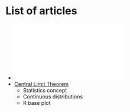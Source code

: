 # List of articles
* ![Connecting Tableau Desktop to Amazon Athena](tableau_athena.md)
* [Central Limit Theorem](R/central_limit_theorem.md)
  * Statistics concept
  * Continuous distributions 
  * R base plot
